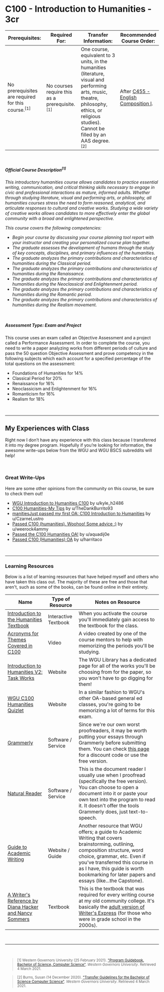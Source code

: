 # C100 - Introduction to Humanities - 3cr
| Prerequisites: | Required For: | Transfer Information: | Recommended Course Order: |
| -------------------- | ------------------- | ----------------- | ----------------- |
| No prerequisites are required for this course.<sup>[1]</sup> | No courses require this as a prerequisite.<sup>[1]</sup> | One course, equivalent to 3 units, in the humanities (literature, visual and performing arts, music, theatre, philosophy, ethics, or religious studies). Cannot be filled by an AAS degree.<sup>[2]</sup> | After [C455 - English Composition I](C455.md). |

<br />

##### Official Course Description<sup>[1]</sup>
*This introductory humanities course allows candidates to practice essential writing, communication, and critical thinking skills necessary to engage in civic and professional interactions as mature, informed adults. Whether through studying literature, visual and performing arts, or philosophy, all humanities courses stress the need to form reasoned, analytical, and articulate responses to cultural and creative works. Studying a wide variety of creative works allows candidates to more effectively enter the global community with a broad and enlightened perspective.*

*This course covers the following competencies:*
- *Begin your course by discussing your course planning tool report with your instructor and creating your personalized course plan together.*
- *The graduate assesses the development of humans through the study of key concepts, disciplines, and primary influences of the humanities.*
- *The graduate analyzes the primary contributions and characteristics of humanities during the Classical period.*
- *The graduate analyzes the primary contributions and characteristics of humanities during the Renaissance.*
- *The graduate analyzes the primary contributions and characteristics of humanities during the Neoclassical and Enlightenment period.*
- *The graduate analyzes the primary contributions and characteristics of humanities during the Romantic period.*
- *The graduate analyzes the primary contributions and characteristics of humanities during the Realism movement.*

<br />

##### Assessment Type: Exam and Project
This course uses an exam called an Objective Assessment and a project called a Performance Assessment. In order to complete the course, you need to write a paper analyzing works from different periods of culture and pass the 50 question Objective Assessment and prove competency in the following subjects which each account for a specified percentage of the total questions on the assessment:
- Foundations of Humanities for 14%
- Classical Period for 20%
- Renaissance for 16%
- Neoclassicism and Enlightenment for 16%
- Romanticism for 16%
- Realism for 18%


<br />

----

## My Experiences with Class
Right now I don’t have any experience with this class because I transferred it into my degree program. Hopefully if you’re looking for information, the awesome write-ups below from the WGU and WGU BSCS subreddits will help!


<br />



### Great Write-Ups
Here are some other opinions from the community on this course, be sure to check them out!

-  [WGU Introduction to Humanities C100](https://www.reddit.com/r/WGU/comments/bd548f/wgu_introduction_to_humanities_c100/) by u/kyle_h2486 
-  [C100 Humanities-My Tips](https://www.reddit.com/r/WGU/comments/l23j5w/c100_humanitiesmy_tips/) by u/TheDankBurrito93 
-  [manitiesJust passed my first OA: C100 Introduction to Humanities](https://www.reddit.com/r/WGU/comments/coddth/just_passed_my_first_oa_c100_introduction_to/) by u/CzarneLustro 
-  [Passed C100 (humanities). Woohoo! Some advice :)](https://www.reddit.com/r/WGU/comments/710exh/passed_c100_humanities_woohoo_some_advice/) by u/weerock4ammy 
-  [Passed the C100 Humanities OA!](https://www.reddit.com/r/WGU/comments/j7lj92/passed_the_c100_humanities_oa/) by u/aquadij0e 
-  [Passed C100 (Humanities) OA](https://www.reddit.com/r/WGU/comments/b5k6nj/passed_c100_humanities_oa/) by u/harritaco 



<br />

----

### Learning Resources
Below is a list of learning resources that have helped myself and others who have taken this class out. The majority of these are free and those that aren't, such as some of the books, can be found online in their entirety.

| Name | Type of Resource | Notes on Resource |
| ---- |  ----------------- | ----------------- |
| [Introduction to the Humanities Textbook](https://wgu.mindedgeonline.com) | Interactive Textbook | When you activate the course you'll immediately gain access to the textbook for the class. | 
| [Acronyms for Themes Covered in C100](https://www.youtube.com/watch?v=ZUsjP1dufR8&feature=youtu.be) | Video | A video created by one of the course mentors to help with memorizing the periods you'll be studying. | 
| [Introduction to Humanities V2: Task Works](https://wgu.libguides.com/humanitiesv2) | Website | The WGU Library has a dedicated page for all of the works you'll be choosing from for the paper, so you won't have to go digging for them! | 
| [WGU C100 Humanities Quizlet](https://quizlet.com/331682903/wgu-c100-humanities-flash-cards/) | Website | In a similar fashion to WGU's other OA-based general ed classes, you're going to be memorizing a lot of terms for this exam. | 
| [Grammerly](https://www.grammarly.com/) | Software / Service | Since we're our own worst proofreaders, it may be worth putting your essays through Grammerly before submitting them. You can check [this page](https://cm.wgu.edu/t5/Writing-Center-Knowledge-Base/Need-Writing-Support-gt-START-HERE-lt/ta-p/25830) for a discount code or use the free version. | 
| [Natural Reader](https://www.naturalreaders.com/) | Software / Service | This is the document reader I usually use when I proofread (specifically the free version). You can choose to open a document into it or paste your own text into the program to read it. It doesn't offer the tools Grammerly does, just text-to-speech. | 
| [Guide to Academic Writing](https://wgu.mindedgeonline.com/index.php) | Website / Guide | Another resource that WGU offers; a guide to Academic Writing that covers brainstorming, outlining, composition structure, word choice, grammar, etc. Even if you've transferred this course in as I have, this guide is worth bookmarking for later papers and essays (like...the Capstone).  | 
| [A Writer's Reference by Diana Hacker and Nancy Sommers](https://www.macmillanlearning.com/college/us/product/A-Writers-Reference/p/1319169406) | Textbook | This is the textbook that was required for every writing course at my old community college. It's basically the [adult version of Writer's Express](https://images.app.goo.gl/cyVSDSRbJEbocTBj9) (for those who were in grade school in the 2000s). |


<br />

----
 
<br />

> <sub>[1] Western Governors University (25 February 2021). ["Program Guidebook. Bachelor of Science, Computer Science"](https://www.wgu.edu/content/dam/western-governors/documents/programguides/2017-guides/it/BSCS.pdf). *Western Governors University*. Retrieved 4 March 2021.</sub>

> <sub>[2] Burns, Susan (14 December 2020). ["Transfer Guidelines for the Bachelor of Science Computer Science"](https://partners.wgu.edu/Pages/BSCS.aspx). *Western Governors University*. Retrieved 4 March 2021.</sub>
